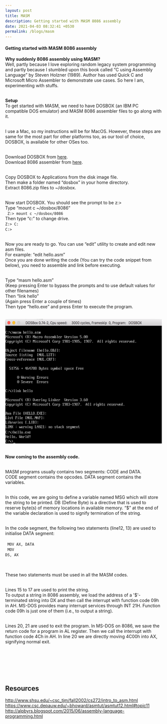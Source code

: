 ```yaml
---
layout: post
title: MASM
description: Getting started with MASM 8086 assembly
date: 2021-04-03 08:32:41 +0530
permalink: /blogs/masm
---
```



<h4>Getting started with MASM 8086 assembly</h4>
<b>Why suddenly 8086 assembly using MASM? </b><br/>
Well, partly because I love exploring random legacy system programming
and partly because I stumbled upon this book called “C using Assembly Language” 
by Steven Holzner (1989). Author has used Quick C and Microsoft Micro Assembler
to demonstrate use cases. So here I am, experimenting with stuffs.<br/><br/>

<div class="main">

<article class="articlecolumn">

<p class="article">


<b>Setup</b><br/>
To get started with MASM, we need to have DOSBOX (an IBM PC compatible DOS emulator)
    and MASM 8086 assembler files to go along with it. <br/><br/>

I use a Mac, so my instructions will be for MacOS. However, these steps
    are same for the most part for other platforms too, as our tool of choice, 
    DOSBOX, is available for other OSes too.<br/><br/>

Download DOSBOX from <a href="http://www.dosbox.com">here</a>.<br/>
Download 8086 assembler from <a href="http://www.mediafire.com/file/mm7cjztce9efj4w/8086.zip">here</a>.<br/><br/>

Copy DOSBOX to Applications from the disk image file.<br/>
Then make a folder named “dosbox” in your home directory. <br/>
Extract 8086.zip files to ~/dosbox. <br/><br/>

Now start DOSBOX. You should see the prompt to be z:\><br/>
Type “mount c ~/dosbox/8086”<br/>
<code> Z:\> mount c ~/dosbox/8086</code> <br/>
Then type “c:” to change drive.<br/>
<code>Z:\> C:</code><br/>
<code>C:\></code><br/><br/>

Now you are ready to go. You can use “edit” utility to create and edit new asm files.<br/>
For example: “edit hello.asm”<br/>
Once you are done writing the code (You can try the code snippet from below),
    you need to assemble and link before executing.<br/><br/>

Type “masm hello.asm”<br/>
(Keep pressing Enter to bypass the prompts and to use default values for other filenames)<br/>
Then “link hello”<br/>
(Again press Enter a couple of times)<br/>
Then type “hello.exe” and press Enter to execute the program.<br/><br/>

<img src="https://github.com/axayjha/axayjha.github.io/raw/master/img/screenshots/masm.png" style="width:576px;height:400px;"><br/><br/>

<b>Now coming to the assembly code.</b><br/><br/>

MASM programs usually contains two segments: CODE and DATA.<br/>
CODE segment contains the opcodes. DATA segment contains the variables.<br/><br/>

In this code, we are going to define a variable named MSG which will store 
the string to be printed. DB (Define Byte) is a directive that is used to 
reserve byte(s) of memory locations in available memory. “$” at the end of
the variable declaration is used to signify termination of the string.<br/><br/>

In the code segment, the following two statements (line12, 13) are used to initialise DATA segment:<br/><br/>
<code>
MOV AX, DATA<br/>
MOV DS, AX<br/><br/>
</code>

These two statements must be used in all the MASM codes.<br/><br/>

Lines 15 to 17 are used to print the string.<br/>
To output a string in 8086 assembly, we load the address of a '$'-terminated string
    into DX and then call the interrupt with function code 09h in AH. MS-DOS provides
    many interrupt services through INT 21H. Function code 09h is just one of them
    (i.e., to output a string).<br/><br/>


Lines 20, 21 are used to exit the program. In MS-DOS on 8086, we save the return 
code for a program in AL register. Then we call the interrupt with
    function code 4Ch in AH. In line 20 we are directly moving 4C00h into AX, signifying normal exit.<br/><br/>
</p>
<br/><br/>
<script src="https://gist.github.com/axayjha/c592499d033ba4a70014311c67ebe9ec.js"></script> <br/><br/>
<h2>Resources</h2>
<a href="http://www.shsu.edu/~csc_tjm/fall2002/cs272/intro_to_asm.html">http://www.shsu.edu/~csc_tjm/fall2002/cs272/intro_to_asm.html</a><br/>
<a href="https://www.csc.depauw.edu/~bhoward/asmtut/asmtut12.html#topic11">https://www.csc.depauw.edu/~bhoward/asmtut/asmtut12.html#topic11</a><br/>
<a href="http://alpbyrs.blogspot.com/2015/06/assembly-language-programming.html">http://alpbyrs.blogspot.com/2015/06/assembly-language-programming.html</a><br/>

</article>

</div>
<br>

